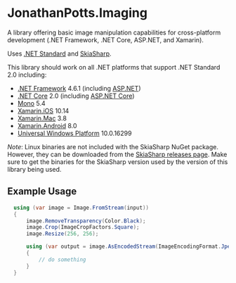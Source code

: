 # JonathanPotts.Imaging
A library offering basic image manipulation capabilities for cross-platform development (.NET Framework, .NET Core, ASP.NET, and Xamarin).

Uses [.NET Standard](https://github.com/dotnet/standard) and [SkiaSharp](https://github.com/mono/SkiaSharp).

This library should work on all .NET platforms that support .NET Standard 2.0 including:

* [.NET Framework](https://github.com/microsoft/dotnet) 4.6.1 (including [ASP.NET](https://www.asp.net))
* [.NET Core](https://github.com/dotnet/core) 2.0 (including [ASP.NET Core](https://github.com/aspnet/Home))
* [Mono](https://github.com/mono/mono) 5.4
* [Xamarin.iOS](https://github.com/xamarin/xamarin-macios) 10.14
* [Xamarin.Mac](https://github.com/xamarin/xamarin-macios) 3.8
* [Xamarin.Android](https://github.com/xamarin/xamarin-android) 8.0
* [Universal Windows Platform](https://docs.microsoft.com/en-us/windows/uwp/index) 10.0.16299

*Note*: Linux binaries are not included with the SkiaSharp NuGet package. However, they can be downloaded from the [SkiaSharp releases page](https://github.com/mono/SkiaSharp/releases). Make sure to get the binaries for the SkiaSharp version used by the version of this library being used.

## Example Usage

```csharp
  using (var image = Image.FromStream(input))
  {
      image.RemoveTransparency(Color.Black);
      image.Crop(ImageCropFactors.Square);
      image.Resize(256, 256);

      using (var output = image.AsEncodedStream(ImageEncodingFormat.Jpeg, 80))
      {
          // do something
      }
  }
```
